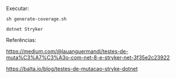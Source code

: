 Executar:

`sh generate-coverage.sh`

`dotnet Stryker`

Referências:

https://medium.com/@lauanguermandi/testes-de-muta%C3%A7%C3%A3o-com-net-8-e-stryker-net-3f35e2c23922

https://balta.io/blog/testes-de-mutacao-stryke-dotnet
